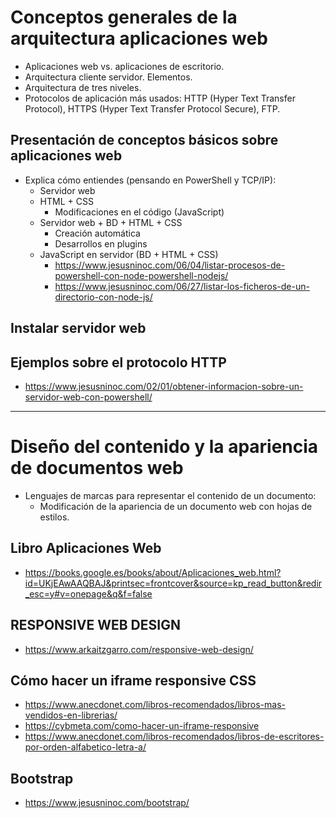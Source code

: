 # Conceptos generales de la arquitectura aplicaciones web
- Aplicaciones web vs. aplicaciones de escritorio.
- Arquitectura cliente servidor. Elementos.
- Arquitectura de tres niveles.
- Protocolos de aplicación más usados: HTTP (Hyper Text Transfer Protocol), HTTPS (Hyper Text Transfer Protocol Secure), FTP. 

## Presentación de conceptos básicos sobre aplicaciones web
- Explica cómo entiendes (pensando en PowerShell y TCP/IP):
  - Servidor web
  - HTML + CSS
    - Modificaciones en el código (JavaScript)
  - Servidor web + BD + HTML + CSS
    - Creación automática
    - Desarrollos en plugins
  - JavaScript en servidor (BD + HTML + CSS)
    - https://www.jesusninoc.com/06/04/listar-procesos-de-powershell-con-node-powershell-nodejs/
    - https://www.jesusninoc.com/06/27/listar-los-ficheros-de-un-directorio-con-node-js/

## Instalar servidor web

## Ejemplos sobre el protocolo HTTP 
* https://www.jesusninoc.com/02/01/obtener-informacion-sobre-un-servidor-web-con-powershell/

----------------

# Diseño del contenido y la apariencia de documentos web
- Lenguajes de marcas para representar el contenido de un documento:
  - Modificación de la apariencia de un documento web con hojas de estilos. 

## Libro Aplicaciones Web
* https://books.google.es/books/about/Aplicaciones_web.html?id=UKjEAwAAQBAJ&printsec=frontcover&source=kp_read_button&redir_esc=y#v=onepage&q&f=false

## RESPONSIVE WEB DESIGN
* https://www.arkaitzgarro.com/responsive-web-design/

## Cómo hacer un iframe responsive CSS
* https://www.anecdonet.com/libros-recomendados/libros-mas-vendidos-en-librerias/
* https://cybmeta.com/como-hacer-un-iframe-responsive
* https://www.anecdonet.com/libros-recomendados/libros-de-escritores-por-orden-alfabetico-letra-a/

## Bootstrap
* https://www.jesusninoc.com/bootstrap/
